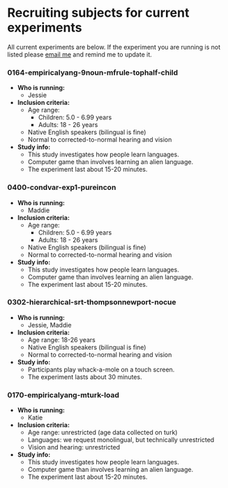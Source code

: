 # Recruiting subjects for current experiments
All current experiments are below.  If the experiment you are running is not listed please [email me][1] and remind me to update it.

### 0164-empiricalyang-9noun-mfrule-tophalf-child
- **Who is running:**
	- Jessie
- **Inclusion criteria:**
	- Age range: 
      - Children: 5.0 - 6.99 years
      - Adults: 18 - 26 years
	- Native English speakers (bilingual is fine)
	- Normal to corrected-to-normal hearing and vision
- **Study info:**
	- This study investigates how people learn languages.
	- Computer game than involves learning an alien language.
	- The experiment last about 15-20 minutes.

### 0400-condvar-exp1-pureincon
- **Who is running:**
	- Maddie
- **Inclusion criteria:**
	- Age range: 
      - Children: 5.0 - 6.99 years
      - Adults: 18 - 26 years
	- Native English speakers (bilingual is fine)
	- Normal to corrected-to-normal hearing and vision
- **Study info:**
	- This study investigates how people learn languages.
	- Computer game than involves learning an alien language.
	- The experiment last about 15-20 minutes.

### 0302-hierarchical-srt-thompsonnewport-nocue
- **Who is running:**
	- Jessie, Maddie
- **Inclusion criteria:**
	- Age range: 18-26 years
	- Native English speakers (bilingual is fine)
	- Normal to corrected-to-normal hearing and vision
- **Study info:**
	- Participants play whack-a-mole on a touch screen.
	- The experiment lasts about 30 minutes.

### 0170-empiricalyang-mturk-load
- **Who is running:**
	- Katie
- **Inclusion criteria:**
	- Age range: unrestricted (age data collected on turk)
	- Languages: we request monolingual, but technically unrestricted
	- Vision and hearing: unrestricted
- **Study info:**
	- This study investigates how people learn languages.
	- Computer game than involves learning an alien language.
	- The experiment last about 15-20 minutes.


[1]:	mailto:kathryn.schuler@gmail.com
[2]:	https://github.com/kschuler/lab-docs
